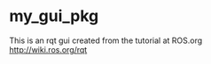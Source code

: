 # my_gui_pkg #

This is an rqt gui created from the tutorial at ROS.org </br>
http://wiki.ros.org/rqt </br>
